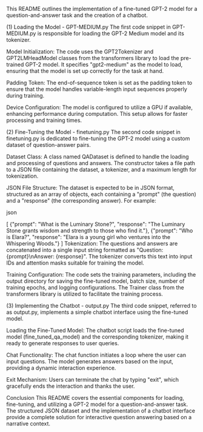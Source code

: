This README outlines the implementation of a fine-tuned GPT-2 model for a question-and-answer task and the creation of a chatbot.

(1) Loading the Model - GPT-MEDIUM.py
The first code snippet in GPT-MEDIUM.py is responsible for loading the GPT-2 Medium model and its tokenizer.

Model Initialization: The code uses the GPT2Tokenizer and GPT2LMHeadModel classes from the transformers library to load the pre-trained GPT-2 model. It specifies "gpt2-medium" as the model to load, ensuring that the model is set up correctly for the task at hand.

Padding Token: The end-of-sequence token is set as the padding token to ensure that the model handles variable-length input sequences properly during training.

Device Configuration: The model is configured to utilize a GPU if available, enhancing performance during computation. This setup allows for faster processing and training times.

(2) Fine-Tuning the Model - finetuning.py
The second code snippet in finetuning.py is dedicated to fine-tuning the GPT-2 model using a custom dataset of question-answer pairs.

Dataset Class: A class named QADataset is defined to handle the loading and processing of questions and answers. The constructor takes a file path to a JSON file containing the dataset, a tokenizer, and a maximum length for tokenization.

JSON File Structure: The dataset is expected to be in JSON format, structured as an array of objects, each containing a "prompt" (the question) and a "response" (the corresponding answer). For example:

json

[
    {"prompt": "What is the Luminary Stone?", "response": "The Luminary Stone grants wisdom and strength to those who find it."},
    {"prompt": "Who is Elara?", "response": "Elara is a young girl who ventures into the Whispering Woods."}
]
Tokenization: The questions and answers are concatenated into a single input string formatted as "Question: {prompt}\nAnswer: {response}". The tokenizer converts this text into input IDs and attention masks suitable for training the model.

Training Configuration: The code sets the training parameters, including the output directory for saving the fine-tuned model, batch size, number of training epochs, and logging configurations. The Trainer class from the transformers library is utilized to facilitate the training process.

(3) Implementing the Chatbot - output.py
The third code snippet, referred to as output.py, implements a simple chatbot interface using the fine-tuned model.

Loading the Fine-Tuned Model: The chatbot script loads the fine-tuned model (fine_tuned_qa_model) and the corresponding tokenizer, making it ready to generate responses to user queries.

Chat Functionality: The chat function initiates a loop where the user can input questions. The model generates answers based on the input, providing a dynamic interaction experience.

Exit Mechanism: Users can terminate the chat by typing "exit", which gracefully ends the interaction and thanks the user.

Conclusion
This README covers the essential components for loading, fine-tuning, and utilizing a GPT-2 model for a question-and-answer task. The structured JSON dataset and the implementation of a chatbot interface provide a complete solution for interactive question answering based on a narrative context.

